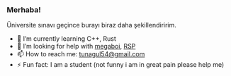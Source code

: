 ### Merhaba!

Üniversite sınavı geçince burayı biraz daha şekillendiririm.

- 🌱 I’m currently learning C++, Rust
- 🤔 I’m looking for help with [megaboi](https://github.com/tunapro1234/MEGABOI), [RSP](https://github.com/ro-bat/RSP)
- 📫 How to reach me: tunagul54@gmail.com
- ⚡ Fun fact: I am a student (not funny i am in great pain please help me)
